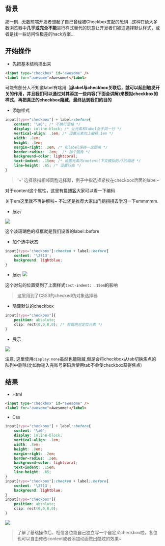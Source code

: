 ## 背景
那一刻...无数前端开发者想起了自己曾经被Checkbox支配的恐惧...这种在绝大多数浏览器中**几乎或完全不能**进行样式替代的玩意让开发者们被迫选择默认样式，或者是找一些访问性极差的hack方案...

## 开始操作

+ 先把基本结构搞出来
```Html
<input type="checkbox" id="awesome" />
<label for="awesome">Awesome!</label>
```
可能有部分人不知道label有啥用: **当label与checkbox关联后，就可以起到触发开关的作用，并且我们可以通过对其添加一些内容(下面会讲解)来模拟checkbox的样式，再把真正的checkbox隐藏，最终达到我们的目的**

+ 添加样式
```Css
input[type="checkbox"] + label::before{
    content: '\a0'; /* 不换行空格 */
    display: inline-block; /* 让元素和label处于同一行 */
    vertical-align: .1em; /* 设置元素向上偏移.1em */
    width: .8em;
    height: .8em;
    margin-right: .2em; /* 和label保持一定距离 */
    border-radius: .2em;  /* 加个圆角 */
    background-color: lightcoral;
    text-indent: .15em; /* 设置元素内content(下文模拟的✓)的缩进 */
    line-height: .65; /* 设置行高 */
}
```

>  '+' 选择器指相邻同胞选择器，例子中指选择紧挨在checkbox后面的label~

对于content这个属性，这里有篇[博客](https://www.cnblogs.com/wujindong/p/5630656.html)大家可以看一下编码

关于em这里就不再讲解啦~ 不过还是推荐大家出门拐拐拐去学习一下emmmmm.

+ 展示

![](https://user-gold-cdn.xitu.io/2018/3/23/16251edd30d2cc17?w=562&h=92&f=png&s=9789)

这个淡珊瑚色的框框就是我们设置的label::before

+ 加个选中状态
```Css
input[type="checkbox"]:checked + label::before{
    content: '\2713';
    background: lightblue;
}
```
+ 展示
![](https://user-gold-cdn.xitu.io/2018/3/23/16251f04e31f83b0?w=508&h=100&f=png&s=11177)

这个对勾的位置受到了上面样式`text-indent: .15em`的影响
> 这里用到了CSS3的checked伪对象选择器

+ 隐藏默认的checkbox
```Css
input[type="checkbox"]{
    position: absolute;
    clip: rect(0,0,0,0); /* 剪裁绝对定位元素 */
}
```
+ 展示

![](https://user-gold-cdn.xitu.io/2018/3/23/16251f29fd2dcb72?w=430&h=96&f=png&s=8772)

注意, 这里使用`display:none`虽然也能隐藏,但是会将checkbox从tab切换焦点的队列中删除(比如你输入完账号密码后使用tab不会使checkbox获得焦点)

## 结果
+ Html
```Html
<input type="checkbox" id="awesome" />
<label for="awesome">Awesome!</label>
```
+ Css
```Css
input[type="checkbox"] + label::before{
    content: '\a0';
    display: inline-block;
    vertical-align: .1em;
    width: .8em;
    height: .8em;
    margin-right: .2em;
    border-radius: .2em;
    background-color: lightcoral;
    text-indent: .15em;
    line-height: .65;
}
input[type="checkbox"]:checked + label::before{
    content: '\2713';
    background: lightblue;
}
input[type="checkbox"]{
    position: absolute;
    clip: rect(0,0,0,0);
}
```
![](https://user-gold-cdn.xitu.io/2018/3/23/16251f9bb8ce9e9f?w=480&h=112&f=gif&s=29755)

> 了解了基础操作后，相信各位能自己独立写一个自定义checkbox啦，各位也可以自由修改content或者添加动画做出酷炫的效果~
